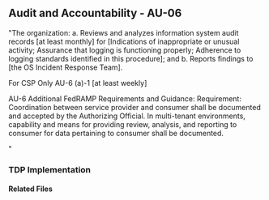 ## Audit and Accountability - AU-06

"The organization:
a. Reviews and analyzes information system audit records [at least monthly] for [Indications of inappropriate or unusual activity; Assurance that logging is functioning properly; Adherence to logging standards identified in this procedure]; and
b. Reports findings to [the OS Incident Response Team].

For CSP Only
AU-6 (a)-1  [at least weekly] 

AU-6 Additional FedRAMP Requirements and Guidance: 
Requirement: Coordination between service provider and consumer shall be documented and accepted by the Authorizing Official. In multi-tenant environments, capability and means for providing review, analysis, and reporting to consumer for data pertaining to consumer shall be documented.

"

### TDP Implementation


#### Related Files
